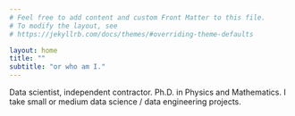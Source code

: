 ```yaml
---
# Feel free to add content and custom Front Matter to this file.
# To modify the layout, see
# https://jekyllrb.com/docs/themes/#overriding-theme-defaults

layout: home
title: ""
subtitle: "or who am I."
---
```

Data scientist, independent contractor. Ph.D. in Physics and Mathematics.
I take small or medium data science / data engineering projects.
<br><br>
